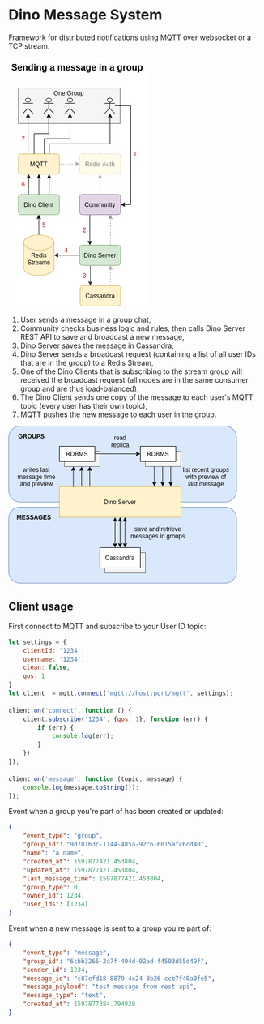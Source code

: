 # Dino Message System

Framework for distributed notifications using MQTT over websocket or a TCP stream.

![Sending a message](docs/images/send-to-group.jpg)

1. User sends a message in a group chat,
2. Community checks business logic and rules, then calls Dino Server REST API to save and broadcast a new message,
3. Dino Server saves the message in Cassandra,
4. Dino Server sends a broadcast request (containing a list of all user IDs that are in the group) to a Redis Stream,
5. One of the Dino Clients that is subscribing to the stream group will received the broadcast request (all nodes are 
in the same consumer group and are thus load-balanced),
6. The Dino Client sends one copy of the message to each user's MQTT topic (every user has their own topic),
7. MQTT pushes the new message to each user in the group.

![Storage](docs/images/storage.png)

## Client usage

First connect to MQTT and subscribe to your User ID topic:

```javascript
let settings = {
    clientId: '1234',
    username: '1234',
    clean: false,
    qos: 1
}
let client  = mqtt.connect('mqtt://host:port/mqtt', settings);

client.on('connect', function () {
    client.subscribe('1234', {qos: 1}, function (err) {
        if (err) {
            console.log(err);
        }
    })
});

client.on('message', function (topic, message) {
    console.log(message.toString());
});
```

Event when a group you're part of has been created or updated:

```json
{
    "event_type": "group",
    "group_id": "9d78163c-1144-485a-92c6-6015afc6cd40",
    "name": "a name",
    "created_at": 1597877421.453804,
    "updated_at": 1597877421.453804,
    "last_message_time": 1597877421.453804,
    "group_type": 0,
    "owner_id": 1234,
    "user_ids": [1234]
}
```

Event when a new message is sent to a group you're part of:

```json
{
    "event_type": "message",
    "group_id": "6cbb3265-2a7f-494d-92ad-f4503d55d49f",
    "sender_id": 1234,
    "message_id": "c87efd18-8879-4c24-8b26-ccb7f40a0fe5",
    "message_payload": "test message from rest api",
    "message_type": "text",
    "created_at": 1597877384.794828
}
```
